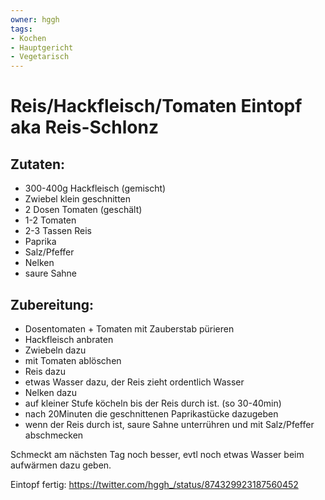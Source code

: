 ```yaml
---
owner: hggh
tags:
- Kochen
- Hauptgericht
- Vegetarisch
---
```

Reis/Hackfleisch/Tomaten Eintopf aka Reis-Schlonz
===================================================


Zutaten:
-----------------
 * 300-400g Hackfleisch (gemischt)
 * Zwiebel klein geschnitten
 * 2 Dosen Tomaten (geschält)
 * 1-2 Tomaten
 * 2-3 Tassen Reis
 * Paprika
 * Salz/Pfeffer
 * Nelken
 * saure Sahne
 
 
 Zubereitung:
-------------

 - Dosentomaten + Tomaten mit Zauberstab pürieren
 - Hackfleisch anbraten
 - Zwiebeln dazu
 - mit Tomaten ablöschen
 - Reis dazu
 - etwas Wasser dazu, der Reis zieht ordentlich Wasser
 - Nelken dazu
 - auf kleiner Stufe köcheln bis der Reis durch ist. (so 30-40min)
 - nach 20Minuten die geschnittenen Paprikastücke dazugeben
 - wenn der Reis durch ist, saure Sahne unterrühren und mit Salz/Pfeffer abschmecken


Schmeckt am nächsten Tag noch besser, evtl noch etwas Wasser beim aufwärmen dazu geben.


Eintopf fertig:
https://twitter.com/hggh_/status/874329923187560452
